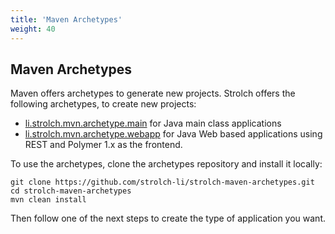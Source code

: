 ```yaml
---
title: 'Maven Archetypes'
weight: 40
---
```


## Maven Archetypes

Maven offers archetypes to generate new projects. Strolch offers the following archetypes, to create new projects:
* [li.strolch.mvn.archetype.main](/development/main-class-app) for Java main class applications
* [li.strolch.mvn.archetype.webapp](/development/web-app) for Java Web based applications using REST and Polymer 1.x as the frontend.

To use the archetypes, clone the archetypes repository and install it locally:

```shell
git clone https://github.com/strolch-li/strolch-maven-archetypes.git
cd strolch-maven-archetypes
mvn clean install
```

Then follow one of the next steps to create the type of application you want.